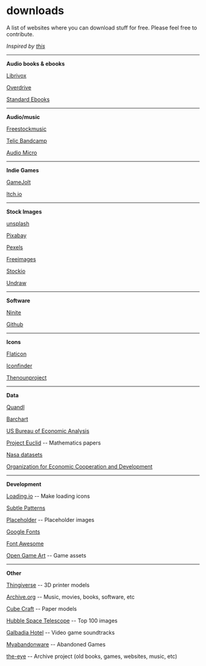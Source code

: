 # downloads
A list of websites where you can download stuff for free. 
Please feel free to contribute.

*Inspired by [this](https://www.reddit.com/r/AskReddit/comments/8gy4nd/what_are_some_cool_websites_where_you_can/)*

----------
**Audio books & ebooks**

[Librivox](https://librivox.org/)

[Overdrive](https://www.overdrive.com/)

[Standard Ebooks](https://standardebooks.org/)

----------

**Audio/music**

[Freestockmusic](https://www.freestockmusic.com/)

[Telic Bandcamp](https://telicofficial.bandcamp.com/)

[Audio Micro](http://www.audiomicro.com/)

----------

**Indie Games**

[GameJolt](https://gamejolt.com/) 

[Itch.io](https://itch.io/)

----------

**Stock Images**

[unsplash](https://www.unsplash.com/)

[Pixabay](https://pixabay.com/)

[Pexels](https://www.pexels.com/)

[Freeimages](http://www.freeimages.com/)

[Stockio](https://www.stockio.com/)

[Undraw](https://undraw.co/illustrations)

----------

**Software**

[Ninite](http://www.ninite.com/)

[Github](https://www.github.com)

----------

**Icons**

[Flaticon](http://www.flaticon.com/)

[Iconfinder](https://www.iconfinder.com/)

[Thenounproject](https://thenounproject.com/)

----------

**Data**

[Quandl](http://www.quandl.com/)

[Barchart](http://www.barchart.com/)

[US Bureau of Economic Analysis](https://www.bea.gov/)

[Project Euclid](http://www.projecteuclid.org/) -- Mathematics papers

[Nasa datasets](https://data.nasa.gov/browse)

[Organization for Economic Cooperation and Development](https://data.oecd.org/)

----------

**Development**

[Loading.io](https://loading.io/) -- Make loading icons

[Subtle Patterns](https://www.toptal.com/designers/subtlepatterns/)

[Placeholder](https://placeholder.com/) -- Placeholder images

[Google Fonts](https://fonts.google.com/)

[Font Awesome](fontawesome.com)

[Open Game Art](https://opengameart.org/) -- Game assets

----------

**Other**

[Thingiverse](https://thingiverse.com) -- 3D printer models

[Archive.org](http://archive.org/) -- Music, movies, books, software, etc

[Cube Craft](http://www.cubeecraft.com/) -- Paper models

[Hubble Space Telescope](https://www.spacetelescope.org/images/archive/top100/) -- Top 100 images

[Galbadia Hotel](http://gh.ffshrine.org/) -- Video game soundtracks

[Myabandonware](www.myabandonware.com) -- Abandoned Games

[the-eye](https://the-eye.eu) -- Archive project (old books, games, websites, music, etc)
